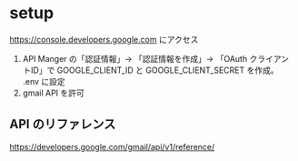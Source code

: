 # setup

https://console.developers.google.com にアクセス

1. API Manger の「認証情報」-> 「認証情報を作成」-> 「OAuth クライアントID」で GOOGLE_CLIENT_ID と GOOGLE_CLIENT_SECRET を作成。 .env に設定
2. gmail API を許可


## API のリファレンス

https://developers.google.com/gmail/api/v1/reference/
